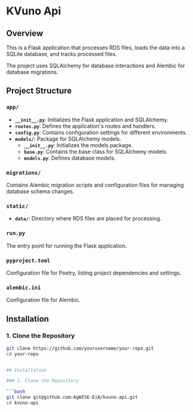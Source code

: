 # KVuno Api

## Overview

This is a Flask application that processes RDS files, loads the data into a SQLite database, and tracks processed files.

The project uses SQLAlchemy for database interactions and Alembic for database migrations.

## Project Structure


### `app/`

- **`__init__.py`**: Initializes the Flask application and SQLAlchemy.
- **`routes.py`**: Defines the application's routes and handlers.
- **`config.py`**: Contains configuration settings for different environments.
- **`models/`**: Package for SQLAlchemy models.
  - **`__init__.py`**: Initializes the models package.
  - **`base.py`**: Contains the base class for SQLAlchemy models.
  - **`models.py`**: Defines database models.

### `migrations/`

Contains Alembic migration scripts and configuration files for managing database schema changes.

### `static/`

- **`data/`**: Directory where RDS files are placed for processing.

### `run.py`

The entry point for running the Flask application.

### `pyproject.toml`

Configuration file for Poetry, listing project dependencies and settings.

### `alembic.ini`

Configuration file for Alembic.

## Installation

### 1. Clone the Repository

```bash
git clone https://github.com/yourusername/your-repo.git
cd your-repo


## Installation

### 1. Clone the Repository

```bash
git clone git@github.com:AgWISE-EiA/kvuno-api.git
cd kvuno-api

